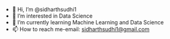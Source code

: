 - 👋 Hi, I’m @sidharthsudhi1
- 👀 I’m interested in Data Science
- 🌱 I’m currently learning Machine Learning and Data Science
- 📫 How to reach me-email: sidharthsudhi1@gmail.com 

<!---
sidharthsudhi1/sidharthsudhi1 is a ✨ special ✨ repository because its `README.md` (this file) appears on your GitHub profile.
You can click the Preview link to take a look at your changes.
--->
